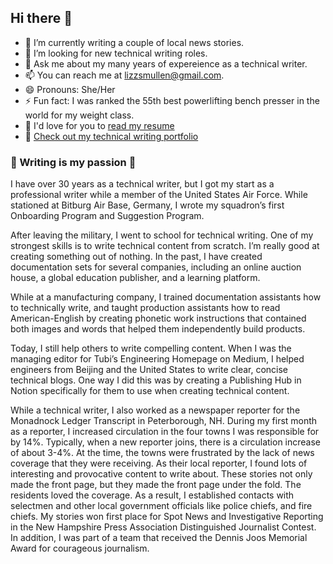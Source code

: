 ## Hi there 👋

- 🔭 I’m currently writing a couple of local news stories.
- 🤔 I’m looking for new technical writing roles.
- 💬 Ask me about my many years of expereience as a technical writer.
- 📫 You can reach me at lizzsmullen@gmail.com.
- 😄 Pronouns: She/Her
- ⚡ Fun fact: I was ranked the 55th best powerlifting bench presser in the world for my weight class.
- 👑 I'd love for you to [read my resume](https://github.com/lizztest/lizzpowerlifter/raw/main/Lizz%20Smullen%20101424%20(1).docx)
- 🧚 [Check out my technical writing portfolio](https://github.com/lizztest/lizzpowerlifter/raw/main/Technical%20Writing%20Portfolio)

### 💖 Writing is my passion 💖	

I have over 30 years as a technical writer, but I got my start as a professional writer while a member of the United States Air Force. While stationed at Bitburg Air Base, Germany, I wrote my squadron’s first Onboarding Program and Suggestion Program. 

After leaving the military, I went to school for technical writing. One of my strongest skills is to write technical content from scratch. I’m really good at creating something out of nothing. In the past, I have created documentation sets for several companies, including an online auction house, a global education publisher, and a learning platform.  

While at a manufacturing company, I trained documentation assistants how to technically write, and taught production assistants how to read American-English by creating phonetic work instructions that contained both images and words that helped them independently build products.  

Today, I still help others to write compelling content. When I was the managing editor for Tubi’s Engineering Homepage on Medium, I helped engineers from Beijing and the United States to write clear, concise technical blogs. One way I did this was by creating a Publishing Hub in Notion specifically for them to use when creating technical content.  

While a technical writer, I also worked as a newspaper reporter for the Monadnock Ledger Transcript in Peterborough, NH. During my first month as a reporter, I increased circulation in the four towns I was responsible for by 14%. Typically, when a new reporter joins, there is a circulation increase of about 3-4%. At the time, the towns were frustrated by the lack of news coverage that they were receiving. As their local reporter, I found lots of interesting and provocative content to write about. These stories not only made the front page, but they made the front page under the fold. The residents loved the coverage. As a result, I established contacts with selectmen and other local government officials like police chiefs, and fire chiefs. My stories won first place for Spot News and Investigative Reporting in the New Hampshire Press Association Distinguished Journalist Contest. In addition, I was part of a team that received the Dennis Joos Memorial Award for courageous journalism.
